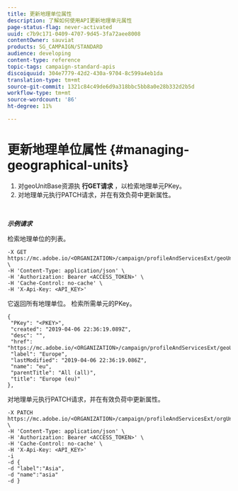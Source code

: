 ```yaml
---
title: 更新地理单位属性
description: 了解如何使用API更新地理单元属性
page-status-flag: never-activated
uuid: c7b9c171-0409-4707-9d45-3fa72aee8008
contentOwner: sauviat
products: SG_CAMPAIGN/STANDARD
audience: developing
content-type: reference
topic-tags: campaign-standard-apis
discoiquuid: 304e7779-42d2-430a-9704-8c599a4eb1da
translation-type: tm+mt
source-git-commit: 1321c84c49de6d9a318bbc5bb8a0e28b332d2b5d
workflow-type: tm+mt
source-wordcount: '86'
ht-degree: 11%

---
```



# 更新地理单位属性 {#managing-geographical-units}

1. 对geoUnitBase资源执 **行GET请求** ，以检索地理单元PKey。
1. 对地理单元执行PATCH请求，并在有效负荷中更新属性。

<br/>

***示例请求***

检索地理单位的列表。

```
-X GET https://mc.adobe.io/<ORGANIZATION>/campaign/profileAndServicesExt/geoUnitBase/ \
-H 'Content-Type: application/json' \
-H 'Authorization: Bearer <ACCESS_TOKEN>' \
-H 'Cache-Control: no-cache' \
-H 'X-Api-Key: <API_KEY>'
```

它返回所有地理单位。 检索所需单元的PKey。

```
{
 "PKey": "<PKEY>",
 "created": "2019-04-06 22:36:19.089Z",
 "desc": "",
 "href": "https://mc.adobe.io/<ORGANIZATION>/campaign/profileAndServicesExt/geoUnitBase/<PKEY>",
 "label": "Europe",
 "lastModified": "2019-04-06 22:36:19.086Z",
 "name": "eu",
 "parentTitle": "All (all)",
 "title": "Europe (eu)"
},
```

对地理单元执行PATCH请求，并在有效负荷中更新属性。

```
-X PATCH https://mc.adobe.io/<ORGANIZATION>/campaign/profileAndServicesExt/orgUnitBase/<PKEY> \
-H 'Content-Type: application/json' \
-H 'Authorization: Bearer <ACCESS_TOKEN>' \
-H 'Cache-Control: no-cache' \
-H 'X-Api-Key: <API_KEY>'
-i
-d {
-d "label":"Asia",
-d "name":"asia"
-d }
```

<!-- + réponse -->

